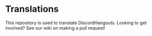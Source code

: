# Translations
This repository is used to translate DiscordHangouts. Looking to get involved? See our wiki on making a pull request!
